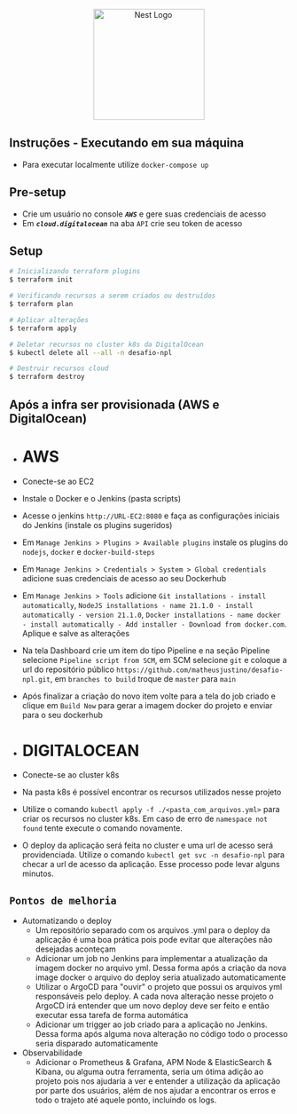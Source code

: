 <p align="center">
  <a href="http://nestjs.com/" target="blank"><img src="https://nestjs.com/img/logo-small.svg" width="200" alt="Nest Logo" /></a>
</p>

## Instruções - Executando em sua máquina
- Para executar localmente utilize `docker-compose up`


## Pre-setup

-	Crie um usuário no console ***`AWS`*** e gere suas credenciais de acesso
-	Em ***`cloud.digitalocean`*** na aba `API` crie seu token de acesso


## Setup

```bash
# Inicializando terraform plugins
$ terraform init

# Verificando recursos a serem criados ou destruídos
$ terraform plan

# Aplicar alterações
$ terraform apply

# Deletar recursos no cluster k8s da DigitalOcean
$ kubectl delete all --all -n desafio-npl

# Destruir recursos cloud
$ terraform destroy
```

## Após a infra ser provisionada (AWS e DigitalOcean)

-	# AWS
-	Conecte-se ao EC2
-	Instale o Docker e o Jenkins (pasta scripts)
-	Acesse o jenkins `http://URL-EC2:8080` e faça as configurações iniciais do Jenkins (instale os plugins sugeridos)
-	Em `Manage Jenkins > Plugins > Available plugins` instale os plugins do `nodejs`, `docker` e `docker-build-steps`
-	Em `Manage Jenkins > Credentials > System > Global credentials` adicione suas credenciais de acesso ao seu Dockerhub
-	Em `Manage Jenkins > Tools` adicione `Git installations - install automatically`, `NodeJS installations - name 21.1.0 - install automatically - version 21.1.0`, `Docker installations - name docker - install automatically - Add installer - Download from docker.com`. Aplique e salve as alterações
-	Na tela Dashboard crie um item do tipo Pipeline e na seção Pipeline selecione `Pipeline script from SCM`, em SCM selecione `git` e coloque a url do repositório público `https://github.com/matheusjustino/desafio-npl.git`, em `branches to build` troque de `master` para `main`
-	Após finalizar a criação do novo item volte para a tela do job criado e clique em `Build Now` para gerar a imagem docker do projeto e enviar para o seu dockerhub


-	# DIGITALOCEAN
-	Conecte-se ao cluster k8s
-	Na pasta k8s é possível encontrar os recursos utilizados nesse projeto
-	Utilize o comando `kubectl apply -f ./<pasta_com_arquivos.yml>` para criar os recursos no cluster k8s. Em caso de erro de `namespace not found` tente execute o comando novamente.
-	O deploy da aplicação será feita no cluster e uma url de acesso será providenciada. Utilize o comando `kubectl get svc -n desafio-npl` para checar a url de acesso da aplicação. Esse processo pode levar alguns minutos.


## **`Pontos de melhoria`**

-	Automatizando o deploy
	-	Um repositório separado com os arquivos .yml para o deploy da aplicação é uma boa prática pois pode evitar que alterações não desejadas aconteçam
	-	Adicionar um job no Jenkins para implementar a atualização da imagem docker no arquivo yml. Dessa forma após a criação da nova image docker o arquivo do deploy seria atualizado automaticamente
	-	Utilizar o ArgoCD para "ouvir" o projeto que possui os arquivos yml responsáveis pelo deploy. A cada nova alteração nesse projeto o ArgoCD irá entender que um novo deploy deve ser feito e então executar essa tarefa de forma automática
	-	Adicionar um trigger ao job criado para a aplicação no Jenkins. Dessa forma após alguma nova alteração no código todo o processo seria disparado automaticamente
-	Observabilidade
	-	Adicionar o Prometheus & Grafana, APM Node & ElasticSearch & Kibana, ou alguma outra ferramenta, seria um ótima adição ao projeto pois nos ajudaria a ver e entender a utilização da aplicação por parte dos usuários, além de nos ajudar a encontrar os erros e todo o trajeto até aquele ponto, incluindo os logs.
